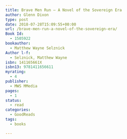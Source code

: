 ```yaml
---
title: Brave Men Run – A Novel of the Sovereign Era
author: Glenn Dixon
type: post
date: 2018-07-28T15:09:55+00:00
url: /brave-men-run-a-novel-of-the-sovereign-era/
Book Id:
  - 1505922
bookauthor:
  - Matthew Wayne Selznick
Author l-f:
  - Selznick, Matthew Wayne
isbn: 141165661X
isbn13: 9781411656611
myrating:
  - 4
publisher:
  - MWS MMedia
pages:
  - 1
status:
  - read
categories:
  - GoodReads
tags:
  - books

---
```

